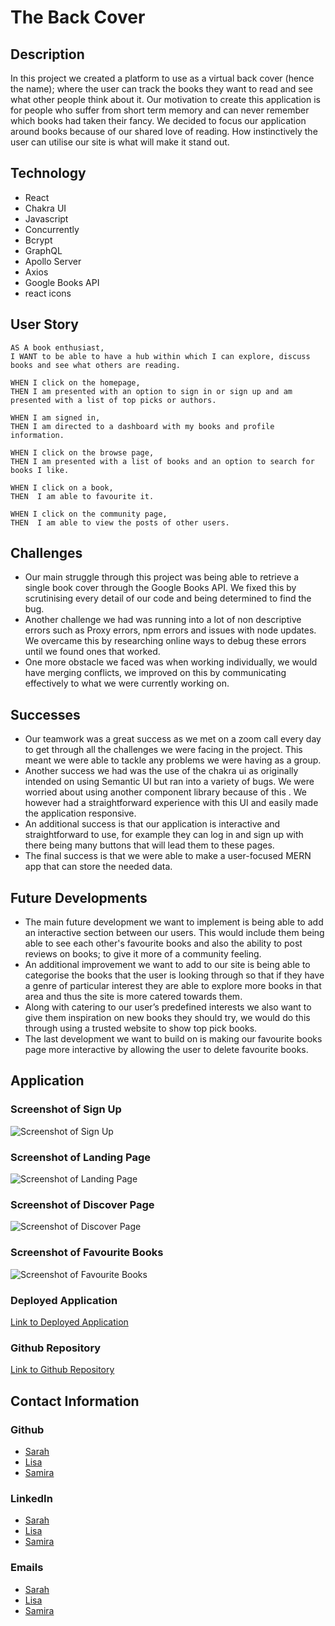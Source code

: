 # The Back Cover

## Description

In this project we created a platform to use as a virtual back cover (hence the name); where the user can track the books they want to read and see what other people think about it. Our motivation to create this application is for people who suffer from short term memory and can never remember which books had taken their fancy. We decided to focus our application around books because of our shared love of reading. How instinctively the user can utilise our site is what will make it stand out.

## Technology 

- React
- Chakra UI
- Javascript 
- Concurrently
- Bcrypt
- GraphQL
- Apollo Server
- Axios
- Google Books API
- react icons

## User Story
```
AS A book enthusiast,
I WANT to be able to have a hub within which I can explore, discuss books and see what others are reading.

WHEN I click on the homepage,
THEN I am presented with an option to sign in or sign up and am presented with a list of top picks or authors.

WHEN I am signed in, 
THEN I am directed to a dashboard with my books and profile information.

WHEN I click on the browse page,
THEN I am presented with a list of books and an option to search for books I like.

WHEN I click on a book,
THEN  I am able to favourite it.

WHEN I click on the community page,
THEN  I am able to view the posts of other users.

```

## Challenges

- Our main struggle through this project was being able to retrieve a single book cover through the Google Books API. We fixed this by scrutinising every detail of our code and being determined to find the bug. 
- Another challenge we had was running into a lot of non descriptive errors such as Proxy errors, npm errors and issues with node updates. We overcame this by researching online ways to debug these errors until we found ones that worked.
- One more obstacle we faced was when working individually, we would have merging conflicts, we improved on this by communicating effectively to what we were currently working on.


## Successes

- Our teamwork was a great success as we met on a zoom call every day to get through all the challenges we were facing in the project. This meant we were able to tackle any problems we were having as a group. 
- Another success we had was the use of the chakra ui as originally intended on using Semantic UI but ran into a variety of bugs. We were worried about using another component library because of this . We however had a straightforward experience with this UI and easily made the application responsive.
- An additional success is that our application is interactive and straightforward to use, for example they can log in and sign up with there being many buttons that will lead them to these pages.
- The final success is that we were able to make a user-focused MERN app that can store the needed data.



## Future Developments

- The main future development we want to implement is being able to add an interactive section between our users. This would include them being able to see each other's favourite books and also the ability to post reviews on books; to give it more of a community feeling.
- An additional improvement we want to add to our site is being able to categorise the books that the user is looking through so that if they have a genre of particular interest they are able to explore more books in that area and thus the site is more catered towards them.
- Along with catering to our user’s predefined interests we also want to give them inspiration on new books they should try,  we would do this through using a trusted website to show top pick books.
- The last development we want to build on is making our favourite books page more interactive by allowing the user to delete favourite books.


## Application

### Screenshot of Sign Up
![Screenshot of Sign Up](./assets/signup-page.jpg?raw=true)
### Screenshot of Landing Page
![Screenshot of Landing Page](./assets/landing-page.jpeg?raw=true)
### Screenshot of Discover Page
![Screenshot of Discover Page](./assets/discover-page.jpeg?raw=true)
### Screenshot of Favourite Books
![Screenshot of  Favourite Books](./assets/favourite-page.jpeg?raw=true)

### Deployed Application
[Link to Deployed Application](https://murmuring-fjord-69786.herokuapp.com)

### Github Repository
[Link to Github Repository](https://github.com/LanguageBytes/The-Back-Cover.git)

## Contact Information

### Github
- [Sarah](https://github.com/LanguageBytes)
- [Lisa](https://github.com/LisaCR01)
- [Samira](https://github.com/samira0101)
### LinkedIn
- [Sarah](https://www.linkedin.com/in/sarah-lloyd-19673b135/)
- [Lisa](https://www.linkedin.com/in/LisaCR01)
- [Samira](https:www.linkedin.com/in/samira-hirsi-4609131a8)
### Emails
- [Sarah](mailto:sarahlloyd407a@gmail.com)
- [Lisa](mailto:lcrgunn@gmail.com)
- [Samira](mailto:samira-h@hotmail.co.uk)